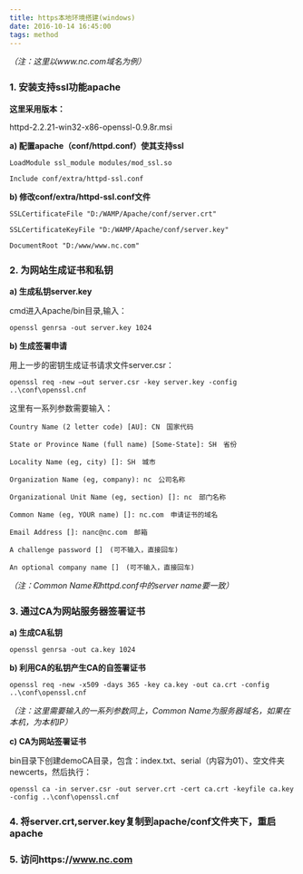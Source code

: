 ```yaml
---
title: https本地环境搭建(windows)
date: 2016-10-14 16:45:00
tags: method
---
```



*（注：这里以www.nc.com域名为例）*

### 1. 安装支持ssl功能apache
  
**这里采用版本：**

httpd-2.2.21-win32-x86-openssl-0.9.8r.msi

<!-- more -->

**a) 配置apache（conf/httpd.conf）使其支持ssl**

```
LoadModule ssl_module modules/mod_ssl.so
```
```
Include conf/extra/httpd-ssl.conf
```

**b) 修改conf/extra/httpd-ssl.conf文件**

```
SSLCertificateFile "D:/WAMP/Apache/conf/server.crt"
```
```
SSLCertificateKeyFile "D:/WAMP/Apache/conf/server.key"
```
```
DocumentRoot "D:/www/www.nc.com"
```

### 2. 为网站生成证书和私钥

**a) 生成私钥server.key**

cmd进入Apache/bin目录,输入：

```
openssl genrsa -out server.key 1024
```

**b) 生成签署申请**

用上一步的密钥生成证书请求文件server.csr：

```
openssl req -new –out server.csr -key server.key -config ..\conf\openssl.cnf 
```

这里有一系列参数需要输入：

```
Country Name (2 letter code) [AU]: CN　国家代码
```
```
State or Province Name (full name) [Some-State]: SH　省份
```
```
Locality Name (eg, city) []: SH　城市
```
```
Organization Name (eg, company): nc　公司名称
```
```
Organizational Unit Name (eg, section) []: nc　部门名称
```
```
Common Name (eg, YOUR name) []: nc.com　申请证书的域名
```
```
Email Address []: nanc@nc.com　邮箱
```
```
A challenge password []　(可不输入，直接回车)
```
```
An optional company name []　(可不输入，直接回车)
```

*（注：Common Name和httpd.conf中的server name要一致）*

### 3. 通过CA为网站服务器签署证书

**a) 生成CA私钥**

```
openssl genrsa -out ca.key 1024
```

**b) 利用CA的私钥产生CA的自签署证书**

```
openssl req -new -x509 -days 365 -key ca.key -out ca.crt -config ..\conf\openssl.cnf
```

*（注：这里需要输入的一系列参数同上，Common Name为服务器域名，如果在本机，为本机IP）*

**c) CA为网站签署证书**

bin目录下创建demoCA目录，包含：index.txt、serial（内容为01）、空文件夹 newcerts，然后执行：

```
openssl ca -in server.csr -out server.crt -cert ca.crt -keyfile ca.key -config ..\conf\openssl.cnf
```


### 4. 将server.crt,server.key复制到apache/conf文件夹下，重启apache 

### 5. 访问https://www.nc.com
